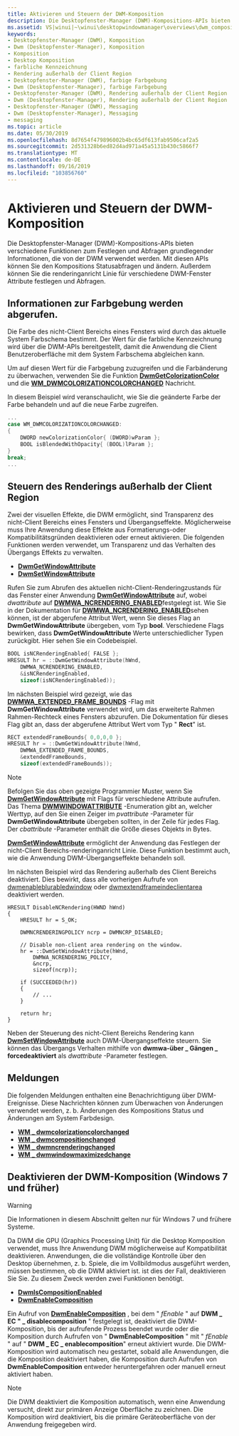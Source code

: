 ```yaml
---
title: Aktivieren und Steuern der DWM-Komposition
description: Die Desktopfenster-Manager (DWM)-Kompositions-APIs bieten verschiedene Funktionen zum Festlegen und Abfragen grundlegender Informationen, die von der DWM verwendet werden.
ms.assetid: VS|winui|~\winui\desktopwindowmanager\overviews\dwm_composition_ovw.htm
keywords:
- Desktopfenster-Manager (DWM), Komposition
- Dwm (Desktopfenster-Manager), Komposition
- Komposition
- Desktop Komposition
- farbliche Kennzeichnung
- Rendering außerhalb der Client Region
- Desktopfenster-Manager (DWM), farbige Farbgebung
- Dwm (Desktopfenster-Manager), farbige Farbgebung
- Desktopfenster-Manager (DWM), Rendering außerhalb der Client Region
- Dwm (Desktopfenster-Manager), Rendering außerhalb der Client Region
- Desktopfenster-Manager (DWM), Messaging
- Dwm (Desktopfenster-Manager), Messaging
- messaging
ms.topic: article
ms.date: 05/30/2019
ms.openlocfilehash: 8d7654f479896002b4bc65df613fab9506caf2a5
ms.sourcegitcommit: 2d531328b6ed82d4ad971a45a5131b430c5866f7
ms.translationtype: MT
ms.contentlocale: de-DE
ms.lasthandoff: 09/16/2019
ms.locfileid: "103856760"
---
```

# <a name="enable-and-control-dwm-composition"></a>Aktivieren und Steuern der DWM-Komposition

Die Desktopfenster-Manager (DWM)-Kompositions-APIs bieten verschiedene Funktionen zum Festlegen und Abfragen grundlegender Informationen, die von der DWM verwendet werden. Mit diesen APIs können Sie den Kompositions Statusabfragen und ändern. Außerdem können Sie die renderinganricht Linie für verschiedene DWM-Fenster Attribute festlegen und Abfragen.

## <a name="retrieving-colorization-information"></a>Informationen zur Farbgebung werden abgerufen.

Die Farbe des nicht-Client Bereichs eines Fensters wird durch das aktuelle System Farbschema bestimmt. Der Wert für die farbliche Kennzeichnung wird über die DWM-APIs bereitgestellt, damit die Anwendung die Client Benutzeroberfläche mit dem System Farbschema abgleichen kann.

Um auf diesen Wert für die Farbgebung zuzugreifen und die Farbänderung zu überwachen, verwenden Sie die Funktion [**DwmGetColorizationColor**](/windows/desktop/api/dwmapi/nf-dwmapi-dwmgetcolorizationcolor) und die [**WM_DWMCOLORIZATIONCOLORCHANGED**](wm-dwmcolorizationcolorchanged.md) Nachricht.

In diesem Beispiel wird veranschaulicht, wie Sie die geänderte Farbe der Farbe behandeln und auf die neue Farbe zugreifen.

```cpp
...
case WM_DWMCOLORIZATIONCOLORCHANGED:
{
    DWORD newColorizationColor{ (DWORD)wParam };
    BOOL isBlendedWithOpacity{ (BOOL)lParam };
}
break;
...
```

## <a name="controlling-non-client-region-rendering"></a>Steuern des Renderings außerhalb der Client Region

Zwei der visuellen Effekte, die DWM ermöglicht, sind Transparenz des nicht-Client Bereichs eines Fensters und Übergangseffekte. Möglicherweise muss Ihre Anwendung diese Effekte aus Formatierungs-oder Kompatibilitätsgründen deaktivieren oder erneut aktivieren. Die folgenden Funktionen werden verwendet, um Transparenz und das Verhalten des Übergangs Effekts zu verwalten.

- [**DwmGetWindowAttribute**](/windows/desktop/api/dwmapi/nf-dwmapi-dwmgetwindowattribute)
- [**DwmSetWindowAttribute**](/windows/desktop/api/dwmapi/nf-dwmapi-dwmsetwindowattribute)

Rufen Sie zum Abrufen des aktuellen nicht-Client-Renderingzustands für das Fenster einer Anwendung [**DwmGetWindowAttribute**](/windows/desktop/api/dwmapi/nf-dwmapi-dwmgetwindowattribute) auf, wobei *dwattribute* auf [**DWMWA_NCRENDERING_ENABLED**](/windows/desktop/api/dwmapi/ne-dwmapi-dwmwindowattribute)festgelegt ist. Wie Sie in der Dokumentation für [**DWMWA_NCRENDERING_ENABLED**](/windows/desktop/api/dwmapi/ne-dwmapi-dwmwindowattribute)sehen können, ist der abgerufene Attribut Wert, wenn Sie dieses Flag an **DwmGetWindowAttribute** übergeben, vom Typ **bool**. Verschiedene Flags bewirken, dass **DwmGetWindowAttribute** Werte unterschiedlicher Typen zurückgibt. Hier sehen Sie ein Codebeispiel.

```cpp
BOOL isNCRenderingEnabled{ FALSE };
HRESULT hr = ::DwmGetWindowAttribute(hWnd,
    DWMWA_NCRENDERING_ENABLED,
    &isNCRenderingEnabled,
    sizeof(isNCRenderingEnabled));
```

Im nächsten Beispiel wird gezeigt, wie das [**DWMWA_EXTENDED_FRAME_BOUNDS**](/windows/desktop/api/dwmapi/ne-dwmapi-dwmwindowattribute) -Flag mit **DwmGetWindowAttribute** verwendet wird, um das erweiterte Rahmen Rahmen-Rechteck eines Fensters abzurufen. Die Dokumentation für dieses Flag gibt an, dass der abgerufene Attribut Wert vom Typ " **Rect**" ist.

```cpp
RECT extendedFrameBounds{ 0,0,0,0 };
HRESULT hr = ::DwmGetWindowAttribute(hWnd,
    DWMWA_EXTENDED_FRAME_BOUNDS,
    &extendedFrameBounds,
    sizeof(extendedFrameBounds));
```

> [!NOTE]
> Befolgen Sie das oben gezeigte Programmier Muster, wenn Sie [**DwmGetWindowAttribute**](/windows/desktop/api/dwmapi/nf-dwmapi-dwmgetwindowattribute) mit Flags für verschiedene Attribute aufrufen. Das Thema [**DWMWINDOWATTRIBUTE**](/windows/desktop/api/Dwmapi/ne-dwmapi-dwmwindowattribute) -Enumeration gibt an, welcher Werttyp, auf den Sie einen Zeiger im *pvattribute* -Parameter für **DwmGetWindowAttribute** übergeben sollten, in der Zeile für jedes Flag. Der *cbattribute* -Parameter enthält die Größe dieses Objekts in Bytes.

[**DwmSetWindowAttribute**](/windows/desktop/api/dwmapi/nf-dwmapi-dwmsetwindowattribute) ermöglicht der Anwendung das Festlegen der nicht-Client Bereichs-renderinganricht Linie. Diese Funktion bestimmt auch, wie die Anwendung DWM-Übergangseffekte behandeln soll.

Im nächsten Beispiel wird das Rendering außerhalb des Client Bereichs deaktiviert. Dies bewirkt, dass alle vorherigen Aufrufe von [dwmenableblurabledwindow](/windows/desktop/api/dwmapi/nf-dwmapi-dwmenableblurbehindwindow) oder [dwmextendframeindeclientarea](/windows/desktop/api/dwmapi/nf-dwmapi-dwmextendframeintoclientarea) deaktiviert werden.

```
HRESULT DisableNCRendering(HWND hWnd)
{
    HRESULT hr = S_OK;

    DWMNCRENDERINGPOLICY ncrp = DWMNCRP_DISABLED;

    // Disable non-client area rendering on the window.
    hr = ::DwmSetWindowAttribute(hWnd,
        DWMWA_NCRENDERING_POLICY,
        &ncrp,
        sizeof(ncrp));

    if (SUCCEEDED(hr))
    {
        // ...
    }

    return hr;
}
```

Neben der Steuerung des nicht-Client Bereichs Rendering kann [**DwmSetWindowAttribute**](/windows/desktop/api/Dwmapi/nf-dwmapi-dwmsetwindowattribute) auch DWM-Übergangseffekte steuern. Sie können das Übergangs Verhalten mithilfe von **dwmwa-über \_ Gängen \_ forcedeaktiviert** als *dwattribute* -Parameter festlegen.

## <a name="messages"></a>Meldungen

Die folgenden Meldungen enthalten eine Benachrichtigung über DWM-Ereignisse. Diese Nachrichten können zum Überwachen von Änderungen verwendet werden, z. b. Änderungen des Kompositions Status und Änderungen am System Farbdesign.

- [**WM \_ dwmcolorizationcolorchanged**](wm-dwmcolorizationcolorchanged.md)
- [**WM \_ dwmcompositionchanged**](wm-dwmcompositionchanged.md)
- [**WM \_ dwmncrenderingchanged**](wm-dwmncrenderingchanged.md)
- [**WM \_ dwmwindowmaximizedchange**](wm-dwmwindowmaximizedchange.md)

## <a name="disabling-dwm-composition-windows7-and-earlier"></a>Deaktivieren der DWM-Komposition (Windows 7 und früher)

> [!WARNING]
> Die Informationen in diesem Abschnitt gelten nur für Windows 7 und frühere Systeme.

Da DWM die GPU (Graphics Processing Unit) für die Desktop Komposition verwendet, muss Ihre Anwendung DWM möglicherweise auf Kompatibilität deaktivieren. Anwendungen, die die vollständige Kontrolle über den Desktop übernehmen, z. b. Spiele, die im Vollbildmodus ausgeführt werden, müssen bestimmen, ob die DWM aktiviert ist. ist dies der Fall, deaktivieren Sie Sie. Zu diesem Zweck werden zwei Funktionen benötigt.

- [**DwmIsCompositionEnabled**](/windows/desktop/api/Dwmapi/nf-dwmapi-dwmiscompositionenabled)
- [**DwmEnableComposition**](/windows/desktop/api/Dwmapi/nf-dwmapi-dwmenablecomposition)

Ein Aufruf von [**DwmEnableComposition**](/windows/desktop/api/Dwmapi/nf-dwmapi-dwmenablecomposition) , bei dem " *fEnable* " auf **DWM \_ EC " \_ disablecomposition** " festgelegt ist, deaktiviert die DWM-Komposition, bis der aufrufende Prozess beendet wurde oder die Komposition durch Aufrufen von " **DwmEnableComposition** " mit " *fEnable* " auf " **DWM \_ EC \_ enablecomposition**" erneut aktiviert wurde. Die DWM-Komposition wird automatisch neu gestartet, sobald alle Anwendungen, die die Komposition deaktiviert haben, die Komposition durch Aufrufen von **DwmEnableComposition** entweder heruntergefahren oder manuell erneut aktiviert haben.

> [!NOTE]  
> Die DWM deaktiviert die Komposition automatisch, wenn eine Anwendung versucht, direkt zur primären Anzeige Oberfläche zu zeichnen. Die Komposition wird deaktiviert, bis die primäre Geräteoberfläche von der Anwendung freigegeben wird.
